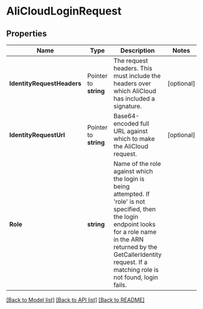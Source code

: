 # AliCloudLoginRequest


## Properties

Name | Type | Description | Notes
------------ | ------------- | ------------- | -------------
**IdentityRequestHeaders** | Pointer to **string** | The request headers. This must include the headers over which AliCloud has included a signature. | [optional] 
**IdentityRequestUrl** | Pointer to **string** | Base64-encoded full URL against which to make the AliCloud request. | [optional] 
**Role** | **string** | Name of the role against which the login is being attempted. If &#x27;role&#x27; is not specified, then the login endpoint looks for a role name in the ARN returned by the GetCallerIdentity request. If a matching role is not found, login fails. | 





[[Back to Model list]](../README.md#documentation-for-models) [[Back to API list]](../README.md#documentation-for-api-endpoints) [[Back to README]](../README.md)


